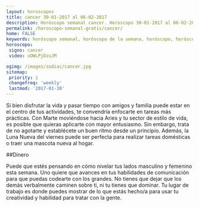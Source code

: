 ```yaml
---
layout: horoscopos
title: cancer 30-01-2017 al 06-02-2017 
description: Horóscopo semanal cancer. Horoscopo 30-01-2017 al 06-02-2017. Horoscopos univision gratis
permalink: /horoscopo-semanal-gratis/cancer/
home: FALSE
keywords: horóscopo semanal, horóscopo de la semana, horóscopo, horóscopo gratis,horóscopos, horóscopo esperanza gracia, horoscopos cancer la semana, horóscopos gratis, Tarot, Astrologia, Zodíaco, cancer, horoscopo gratis
horoscopo:
 signo: cancer
 video: uOWLPjDzuJM

ogimg: /images/zodiac/cancer.jpg
sitemap:
 priority: 1
 changefreq: 'weekly'
 lastmod: '2017-01-30'
---
```



Si bien disfrutar la vida y pasar tiempo con amigos y familia puede estar en el centro de tus actividades, te convendría enfocarte en tareas más prácticas. Con Marte moviéndose hacia Aries y tu sector de estilo de vida, es posible que quieras aplicarte con mayor entusiasmo. Sin embargo, trata de no agotarte y establécete un buen ritmo desde un principio. Además, la Luna Nueva del viernes puede ser perfecta para realizar tareas domésticas o traer una mascota nueva al hogar.

##Dinero

Puede que estés pensando en cómo nivelar tus lados masculino y femenino esta semana. Uno quiere que avances en tus habilidades de comunicación para que puedas codearte con los grandes. No tienes que dejar que los demás verbalmente caminen sobre ti, ni tu tienes que dominar. Tu lugar de trabajo es donde puedes mostrar de lo que estás hecho/a para usar tu creatividad y habilidad para tratar con la gente.